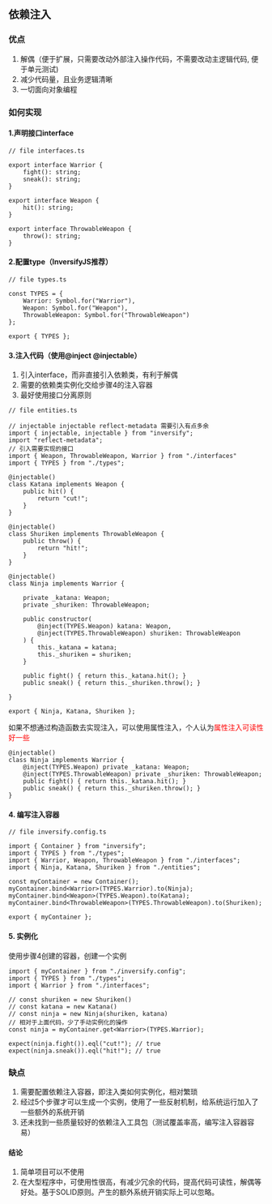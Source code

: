 ## 依赖注入

### 优点
1. 解偶（便于扩展，只需要改动外部注入操作代码，不需要改动主逻辑代码, 便于单元测试)
2. 减少代码量，且业务逻辑清晰
3. 一切面向对象编程


### 如何实现

#### 1.声明接口interface
````
// file interfaces.ts

export interface Warrior {
    fight(): string;
    sneak(): string;
}

export interface Weapon {
    hit(): string;
}

export interface ThrowableWeapon {
    throw(): string;
}
````

#### 2.配置type（InversifyJS推荐）
````
// file types.ts

const TYPES = {
    Warrior: Symbol.for("Warrior"),
    Weapon: Symbol.for("Weapon"),
    ThrowableWeapon: Symbol.for("ThrowableWeapon")
};

export { TYPES };
````

#### 3.注入代码（使用@inject @injectable）
1. 引入interface，而非直接引入依赖类，有利于解偶
2. 需要的依赖类实例化交给步骤4的注入容器
3. 最好使用接口分离原则
````
// file entities.ts

// injectable injectable reflect-metadata 需要引入有点多余
import { injectable, injectable } from "inversify";
import "reflect-metadata";
// 引入需要实现的接口
import { Weapon, ThrowableWeapon, Warrior } from "./interfaces"
import { TYPES } from "./types";

@injectable()
class Katana implements Weapon {
    public hit() {
        return "cut!";
    }
}

@injectable()
class Shuriken implements ThrowableWeapon {
    public throw() {
        return "hit!";
    }
}

@injectable()
class Ninja implements Warrior {

    private _katana: Weapon;
    private _shuriken: ThrowableWeapon;

    public constructor(
	    @inject(TYPES.Weapon) katana: Weapon,
	    @inject(TYPES.ThrowableWeapon) shuriken: ThrowableWeapon
    ) {
        this._katana = katana;
        this._shuriken = shuriken;
    }

    public fight() { return this._katana.hit(); }
    public sneak() { return this._shuriken.throw(); }

}

export { Ninja, Katana, Shuriken };
````

如果不想通过构造函数去实现注入，可以使用属性注入，个人认为<font color=red>属性注入可读性好一些</font>
````
@injectable()
class Ninja implements Warrior {
    @inject(TYPES.Weapon) private _katana: Weapon;
    @inject(TYPES.ThrowableWeapon) private _shuriken: ThrowableWeapon;
    public fight() { return this._katana.hit(); }
    public sneak() { return this._shuriken.throw(); }
}
````

#### 4. 编写注入容器
````
// file inversify.config.ts

import { Container } from "inversify";
import { TYPES } from "./types";
import { Warrior, Weapon, ThrowableWeapon } from "./interfaces";
import { Ninja, Katana, Shuriken } from "./entities";

const myContainer = new Container();
myContainer.bind<Warrior>(TYPES.Warrior).to(Ninja);
myContainer.bind<Weapon>(TYPES.Weapon).to(Katana);
myContainer.bind<ThrowableWeapon>(TYPES.ThrowableWeapon).to(Shuriken);

export { myContainer };
````

#### 5. 实例化
使用步骤4创建的容器，创建一个实例
````
import { myContainer } from "./inversify.config";
import { TYPES } from "./types";
import { Warrior } from "./interfaces";

// const shuriken = new Shuriken()
// const katana = new Katana()
// const ninja = new Ninja(shuriken, katana)
// 相对于上面代码，少了手动实例化的操作
const ninja = myContainer.get<Warrior>(TYPES.Warrior);

expect(ninja.fight()).eql("cut!"); // true
expect(ninja.sneak()).eql("hit!"); // true
````

### 缺点
1. 需要配置依赖注入容器，即注入类如何实例化，相对繁琐
2. 经过5个步骤才可以生成一个实例，使用了一些反射机制，给系统运行加入了一些额外的系统开销
3. 还未找到一些质量较好的依赖注入工具包（测试覆盖率高，编写注入容器容易）

#### 结论
1. 简单项目可以不使用
2. 在大型程序中，可使用性很高，有减少冗余的代码，提高代码可读性，解偶等好处。基于SOLID原则。产生的额外系统开销实际上可以忽略。
